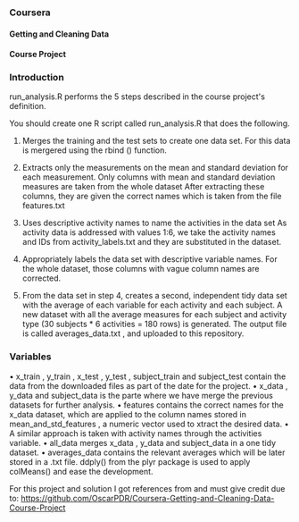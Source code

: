 

### Coursera
#### Getting and Cleaning Data
#### Course Project



### Introduction
run_analysis.R  performs the 5 steps described in the course project's definition.

You should create one R script called run_analysis.R that does the following. 
1) Merges the training and the test sets to create one data set.
For this data is mergered using the rbind () function.  

2) Extracts only the measurements on the mean and standard deviation for each measurement. 
Only columns with mean and standard deviation measures are taken from the whole dataset 
After extracting these columns, they are given the correct names which is taken from  the file features.txt 

3) Uses descriptive activity names to name the activities in the data set
As activity data is addressed with values 1:6, we take the activity names and IDs from  activity_labels.txt  and they are substituted in the dataset.

4) Appropriately labels the data set with descriptive variable names. 
For the whole dataset, those columns with vague column names are corrected.

5) From the data set in step 4, creates a second, independent tidy data set with the average of each variable for each activity and each subject.
A new dataset with all the average measures for each subject and activity type (30 subjects * 6 activities = 180 rows) is generated. 
The output file is called  averages_data.txt , and uploaded to this repository.



### Variables
•  x_train ,  y_train ,  x_test ,  y_test ,  subject_train  and  subject_test  contain the data from the downloaded files as part of the date for the project.
•  x_data ,  y_data  and  subject_data  is the parte where we have merge the previous datasets for further analysis.
•  features  contains the correct names for the  x_data  dataset, which are applied to the column names stored in  mean_and_std_features , a numeric vector used to xtract the desired data.
• A similar approach is taken with activity names through the  activities  variable.
•  all_data  merges  x_data ,  y_data  and  subject_data  in a one tidy dataset.
• averages_data contains the relevant averages which will be later stored in a  .txt  file.  ddply()  from the plyr package is used to apply  colMeans()  and ease the development.


For this project and solution I got references from and must give credit due to:
https://github.com/OscarPDR/Coursera-Getting-and-Cleaning-Data-Course-Project 


